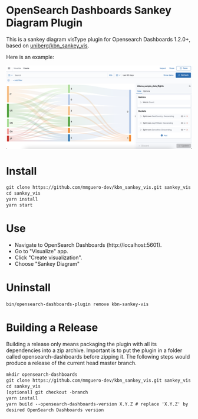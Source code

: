 # OpenSearch Dashboards Sankey Diagram Plugin

This is a sankey diagram visType plugin for Opensearch Dashboards 1.2.0+, based on [uniberg/kbn_sankey_vis](https://github.com/uniberg/kbn_sankey_vis).

Here is an example:

![Sankey](sankey_7_10_Screenshot1.png)

# Install

```
git clone https://github.com/mmguero-dev/kbn_sankey_vis.git sankey_vis
cd sankey_vis
yarn install
yarn start
```
# Use
* Navigate to OpenSearch Dashboards (http://localhost:5601).
* Go to "Visualize" app.
* Click "Create visualization".
* Choose "Sankey Diagram"
# Uninstall

```
bin/opensearch-dashboards-plugin remove kbn-sankey-vis
```

# Building a Release
Building a release only means packaging the plugin with all its dependencies into a zip archive. Important is to put the plugin in a folder called opensearch-dashboards before zipping it.
The following steps would produce a release of the current head master branch.
```
mkdir opensearch-dashboards
git clone https://github.com/mmguero-dev/kbn_sankey_vis.git sankey_vis
cd sankey_vis
[optional] git checkout -branch
yarn install
yarn build --opensearch-dashboards-version X.Y.Z # replace 'X.Y.Z' by desired OpenSearch Dashboards version
```
